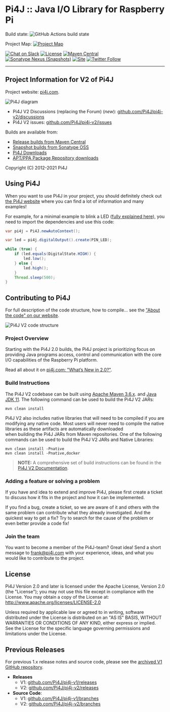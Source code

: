 
 Pi4J :: Java I/O Library for Raspberry Pi
==========================================================================

Build state: 
![GitHub Actions build state](https://github.com/pi4j/pi4j-v2/workflows/Continious%20Integration/badge.svg)

Project Map: [![Project Map](https://sourcespy.com/shield.svg)](https://sourcespy.com/github/pi4jpi4jv2/)

[![Chat on Slack](https://img.shields.io/badge/Chat-on%20Slack-blue)](https://join.slack.com/t/pi4j/shared_invite/zt-1ttqt8wgj-E6t69qaLrNuCMPLiYnBCsg)
[![License](https://img.shields.io/github/license/pi4j/pi4j-v2)](http://www.apache.org/licenses/LICENSE-2.0)
[![Maven Central](https://maven-badges.herokuapp.com/maven-central/com.pi4j/pi4j-core/badge.svg)](https://maven-badges.herokuapp.com/maven-central/com.pi4j/pi4j-core)
[![Sonatype Nexus (Snapshots)](https://img.shields.io/nexus/s/com.pi4j/pi4j-core?server=https%3A%2F%2Foss.sonatype.org)](https://oss.sonatype.org/#nexus-search;gav~com.pi4j~~~~)
[![Site](https://img.shields.io/badge/Website-pi4j.com-green)](https://pi4j.com)
[![Twitter Follow](https://img.shields.io/twitter/follow/pi4j?label=Pi4J&style=social)](https://twitter.com/pi4j)

---

## Project Information for V2 of Pi4J

Project website: [pi4j.com](https://pi4j.com/).

![Pi4J diagram](https://pi4j.com/assets/about/home/pi4j-overview.jpg)

* Pi4J V2 Discussions (replacing the Forum) (*new*): [github.com/Pi4J/pi4j-v2/discussions](https://github.com/Pi4J/pi4j-v2/discussions)
* Pi4J V2 issues: [github.com/Pi4J/pi4j-v2/issues](https://github.com/Pi4J/pi4j-v2/issues)

Builds are available from:

*  [Release builds from Maven Central](http://search.maven.org/#search%7Cga%7C1%7Ccom.pi4j)
*  [Snapshot builds from Sonatype OSS](https://oss.sonatype.org/index.html#nexus-search;quick~pi4j)
*  [Pi4J Downloads](https://pi4j.com/download)
*  [APT/PPA Package Repository downloads](https://github.com/Pi4J/download)

Copyright (C) 2012-2021 Pi4J

## Using Pi4J

When you want to use Pi4J in your project, you should definitely check out [the Pi4J website](https://pi4j.com) where you can find a lot of information and many examples! 

For example, for a minimal example to blink a LED ([fully explained here](https://pi4j.com/getting-started/minimal-example-application/)), you need to import the dependencies and use this code:

```java
var pi4j = Pi4J.newAutoContext();

var led = pi4j.digitalOutput().create(PIN_LED);

while (true) {
    if (led.equals(DigitalState.HIGH)) {
        led.low();
    } else {
        led.high();
    }
    Thread.sleep(500);
}
```

## Contributing to Pi4J

For full description of the code structure, how to compile... see
the ["About the code" on our website](https://pi4j.com/architecture/about-the-code/).

![Pi4J V2 code structure](assets/draw.io/pi4j-v2-code-structure.jpg)

### Project Overview

Starting with the Pi4J 2.0 builds, the Pi4J project is prioritizing focus
on providing Java programs access, control and communication with the core
I/O capabilities of the Raspberry Pi platform.

Read all about it on [pi4j.com: "What’s New in 2.0?"](https://pi4j.com/about/new-in-v2/).

### Build Instructions

The Pi4J V2 codebase can be built using [Apache Maven 3.6.x](https://maven.apache.org/). and [Java JDK 11](https://openjdk.java.net/).
The following command can be used to build the Pi4J V2 JARs:

```
mvn clean install
```

Pi4J V2 also includes native libraries that will need to be compiled if you are modifying any native code.
Most users will never need to compile the native libraries as these artifacts are automatically downloaded  
when building the Pi4J JARs from Maven repositories. One of the following commands can be used to build 
the Pi4J V2 JARs and Native Libraries:

```
mvn clean install -Pnative
mvn clean install -Pnative,docker
```

> **NOTE:** A comprehensive set of build instructions can be found in the [Pi4J V2 Documentation](https://pi4j.com/architecture/about-the-code/build-instructions/).

### Adding a feature or solving a problem

If you have and idea to extend and improve Pi4J, please first create a ticket to discuss how 
it fits in the project and how it can be implemented. 

If you find a bug, create a ticket, so we are aware of it and others with the same problem can 
contribute what they already investigated. And the quickest way to get a fix? Try to search for 
the cause of the problem or even better provide a code fix!
    
### Join the team

You want to become a member of the Pi4J-team? Great idea! Send a short message to frank@pi4j.com 
with your experience, ideas, and what you would like to contribute to the project.

## License

 Pi4J Version 2.0 and later is licensed under the Apache License,
 Version 2.0 (the "License"); you may not use this file except in
 compliance with the License.  You may obtain a copy of the License at:
      http://www.apache.org/licenses/LICENSE-2.0

 Unless required by applicable law or agreed to in writing, software
 distributed under the License is distributed on an "AS IS" BASIS,
 WITHOUT WARRANTIES OR CONDITIONS OF ANY KIND, either express or implied.
 See the License for the specific language governing permissions and
 limitations under the License.
  
## Previous Releases

For previous 1.x release notes and source code, please see the [archived V1 GitHub repository](https://github.com/Pi4J/pi4j-v1).

  * **Releases**
    * V1: [github.com/Pi4J/pi4j-v1/releases](https://github.com/Pi4J/pi4j-v1/releases)
    * V2: [github.com/Pi4J/pi4j-v2/releases](https://github.com/Pi4J/pi4j-v2/releases)
  * **Source Code**: 
    * V1: [github.com/Pi4J/pi4j-v1/branches](https://github.com/Pi4J/pi4j-v1/branches)
    * V2: [github.com/Pi4J/pi4j-v2/branches](https://github.com/Pi4J/pi4j-v2/branches)
